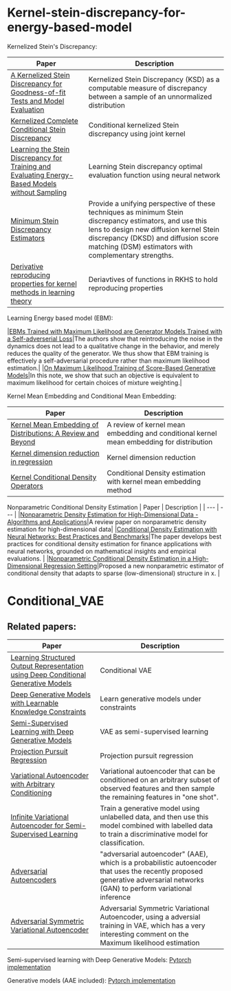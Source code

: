 # Kernel-stein-discrepancy-for-energy-based-model

Kernelized Stein's Discrepancy:

| Paper | Description |
| --- | --- |
| [A Kernelized Stein Discrepancy for Goodness-of-fit Tests and Model Evaluation](https://arxiv.org/abs/1602.03253) |Kernelized Stein Discrepancy (KSD) as a computable measure of discrepancy between a sample of an unnormalized distribution|
|[Kernelized Complete Conditional Stein Discrepancy](https://arxiv.org/abs/1904.04478)|Conditional kernelized Stein discrepancy using joint kernel|
|[Learning the Stein Discrepancy for Training and Evaluating Energy-Based Models without Sampling](https://arxiv.org/abs/2002.05616)|Learning Stein discrepancy optimal evaluation function using neural network|
|[Minimum Stein Discrepancy Estimators](https://arxiv.org/abs/1906.08283)|Provide a unifying perspective of these techniques as minimum Stein discrepancy estimators, and use this lens to design new diffusion kernel Stein discrepancy (DKSD) and diffusion score matching (DSM) estimators with complementary strengths.|
|[Derivative reproducing properties for kernel methods in learning theory](https://core.ac.uk/download/pdf/82506111.pdf)|Deriavtives of functions in RKHS to hold reproducing properties|


Learning Energy based model (EBM):

|[EBMs Trained with Maximum Likelihood are Generator Models Trained with a Self-adverserial Loss](https://arxiv.org/abs/2102.11757#:~:text=Maximum%20likelihood%20estimation%20is%20widely,algorithms%20such%20as%20Langevin%20dynamics.)|The authors show that reintroducing the noise in the dynamics does not lead to a qualitative change in the behavior, and merely reduces the quality of the generator. We thus show that EBM training is effectively a self-adversarial procedure rather than maximum likelihood estimation.|
|[On Maximum Likelihood Training of Score-Based Generative Models](https://arxiv.org/abs/2101.09258)|In this note, we show that such an objective is equivalent to maximum likelihood for certain choices of mixture weighting.|

Kernel Mean Embedding and Conditional Mean Embedding:

| Paper | Description |
| --- | --- |
|[Kernel Mean Embedding of Distributions: A Review and Beyond](https://arxiv.org/abs/1605.09522)|A review of kernel mean embedding and conditional kernel mean embedding for distribution|
|[Kernel dimension reduction in regression](https://arxiv.org/abs/0908.1854)|Kernel dimension reduction|
|[Kernel Conditional Density Operators](https://arxiv.org/abs/1905.11255)|Conditional Density estimation with kernel mean embedding method|

Nonparametric Conditional Density Estimation
| Paper | Description |
| --- | --- |
|[Nonparametric Density Estimation for High-Dimensional Data - Algorithms and Applications](https://arxiv.org/pdf/1904.00176.pdf)|A review paper on nonparametric density estimation for high-dimensional data|
|[Conditional Density Estimation with Neural Networks: Best Practices and Benchmarks](https://arxiv.org/abs/1903.00954)|The paper develops best practices for conditional density estimation for finance applications with neural networks, grounded on mathematical insights and empirical evaluations. |
|[Nonparametric Conditional Density Estimation in a High-Dimensional Regression Setting](https://arxiv.org/abs/1604.00540)|Proposed a new nonparametric estimator of conditional density that adapts to sparse (low-dimensional) structure in x. |

# Conditional_VAE
## Related papers:

| Paper | Description |
| --- | --- |
| [Learning Structured Output Representation using Deep Conditional Generative Models](https://papers.nips.cc/paper/5775-learning-structured-output-representation-using-deep-conditional-generative-models) | Conditional VAE |
| [Deep Generative Models with Learnable Knowledge Constraints](https://arxiv.org/pdf/1806.09764.pdf) | Learn generative models under constraints |
| [Semi-Supervised Learning with Deep Generative Models](https://arxiv.org/abs/1406.5298) | VAE as semi-supervised learning |
| [Projection Pursuit Regression](https://www.tandfonline.com/doi/abs/10.1080/01621459.1981.10477729) | Projection pursuit regression|
| [Variational Autoencoder with Arbitrary Conditioning](https://arxiv.org/abs/1806.02382) | Variational autoencoder that can be conditioned on an arbitrary subset of observed features and then sample the remaining features in "one shot". |
| [Infinite Variational Autoencoder for Semi-Supervised Learning](http://openaccess.thecvf.com/content_cvpr_2017/papers/Abbasnejad_Infinite_Variational_Autoencoder_CVPR_2017_paper.pdf) | Train a generative model using unlabelled data, and then use this model combined with labelled data to train a discriminative model for classification. |
|[Adversarial Autoencoders](https://arxiv.org/abs/1511.05644)|"adversarial autoencoder" (AAE), which is a probabilistic autoencoder that uses the recently proposed generative adversarial networks (GAN) to perform variational inference |
|[Adversarial Symmetric Variational Autoencoder](http://people.ee.duke.edu/~lcarin/AS_VAE.pdf)|Adversarial Symmetric Variational Autoencoder, using a adversial training in VAE, which has a very interesting comment on the Maximum likelihood estimation|


Semi-supervised learning with Deep Generative Models: [Pytorch implementation](https://github.com/wohlert/semi-supervised-pytorch)

Generative models (AAE included): [Pytorch implementation](https://github.com/wiseodd/generative-models)

